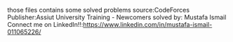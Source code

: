 those files contains some solved problems 
source:CodeForces
Publisher:Assiut University Training - Newcomers
solved by: Mustafa Ismail
Connect me on LinkedIn!!:https://www.linkedin.com/in/mustafa-ismail-011065226/